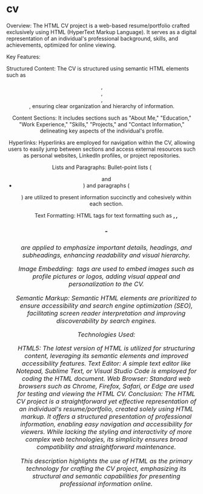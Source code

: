 # cv
Overview:
The HTML CV project is a web-based resume/portfolio crafted exclusively using HTML (HyperText Markup Language). It serves as a digital representation of an individual's professional background, skills, and achievements, optimized for online viewing.

Key Features:

Structured Content: The CV is structured using semantic HTML elements such as <header>, <section>, <article>, <footer>, ensuring clear organization and hierarchy of information.

Content Sections: It includes sections such as "About Me," "Education," "Work Experience," "Skills," "Projects," and "Contact Information," delineating key aspects of the individual's profile.

Hyperlinks: Hyperlinks are employed for navigation within the CV, allowing users to easily jump between sections and access external resources such as personal websites, LinkedIn profiles, or project repositories.

Lists and Paragraphs: Bullet-point lists (<ul> and <li>) and paragraphs (<p>) are utilized to present information succinctly and cohesively within each section.

Text Formatting: HTML tags for text formatting such as <strong>, <em>, <h1>-<h6> are applied to emphasize important details, headings, and subheadings, enhancing readability and visual hierarchy.

Image Embedding: <img> tags are used to embed images such as profile pictures or logos, adding visual appeal and personalization to the CV.

Semantic Markup: Semantic HTML elements are prioritized to ensure accessibility and search engine optimization (SEO), facilitating screen reader interpretation and improving discoverability by search engines.

Technologies Used:

HTML5: The latest version of HTML is utilized for structuring content, leveraging its semantic elements and improved accessibility features.
Text Editor: A simple text editor like Notepad, Sublime Text, or Visual Studio Code is employed for coding the HTML document.
Web Browser: Standard web browsers such as Chrome, Firefox, Safari, or Edge are used for testing and viewing the HTML CV.
Conclusion:
The HTML CV project is a straightforward yet effective representation of an individual's resume/portfolio, created solely using HTML markup. It offers a structured presentation of professional information, enabling easy navigation and accessibility for viewers. While lacking the styling and interactivity of more complex web technologies, its simplicity ensures broad compatibility and straightforward maintenance.

This description highlights the use of HTML as the primary technology for crafting the CV project, emphasizing its structural and semantic capabilities for presenting professional information online.
